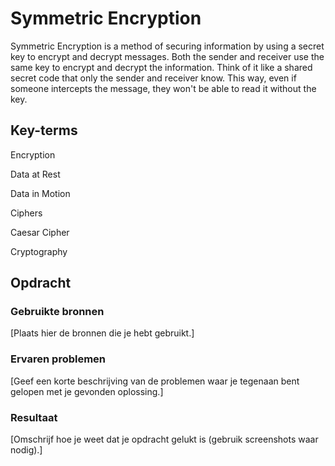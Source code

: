 # Symmetric Encryption
Symmetric Encryption is a method of securing information by using a secret key to encrypt and decrypt messages. Both the sender and receiver use the same key to encrypt and decrypt the information. Think of it like a shared secret code that only the sender and receiver know. This way, even if someone intercepts the message, they won't be able to read it without the key.

## Key-terms
Encryption


Data at Rest


Data in Motion


Ciphers


Caesar Cipher


Cryptography







## Opdracht
### Gebruikte bronnen
[Plaats hier de bronnen die je hebt gebruikt.]

### Ervaren problemen
[Geef een korte beschrijving van de problemen waar je tegenaan bent gelopen met je gevonden oplossing.]

### Resultaat
[Omschrijf hoe je weet dat je opdracht gelukt is (gebruik screenshots waar nodig).]
